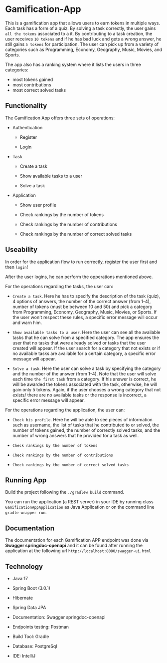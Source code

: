 # Gamification-App
This is a gamification app that allows users to earn tokens in multiple ways. Each task has a form of a quiz. By solving a task correctly, the user gains ``all
the tokens`` associated to a it. By contributing to a task creation, the user receives ``10 tokens`` and if he has bad luck and gets a wrong answer, he still gains ``5 tokens``
for participation. The user can pick up from a variety of categories such as Programming, Economy, Geography, Music, Movies, and Sports.

The app also has a ranking system where it lists the users in three categories:
- most tokens gained
- most contributions
- most correct solved tasks

## Functionality
The Gamification App offers three sets of operations:

- Authentication

  - Register
  
  - Login

- Task

  - Create a task
  
  - Show available tasks to a user
  
  - Solve a task
  
- Application

  - Show user profile
  
  - Check rankings by the number of tokens
  
  - Check rankings by the number of contributions
  
  - Check rankings by the number of correct solved tasks
  
 ## Useability 
 In order for the application flow to run correctly, register the user first and then ``login``!
 
 After the user logins, he can perform the opperations mentioned above.
 
 For the operations regarding the tasks, the user can:
 
  - ```Create a task```. Here he has to specify the description of the task (quiz), 4 options of answers, the number of the correct answer (from 1-4), number of
  tokens (must be between 10 and 50) and pick a category from Programming, Economy, Geography, Music, Movies, or Sports. If the user won't respect these rules, a
  specific error message will occur and warn him.
  
  - ```Show available tasks to a user```. Here the user can see all the available tasks that he can solve from a specified category. The app ensures the user that 
  no tasks that were already solved or tasks that the user created will appear. If the user search for a category that not exists or if no available tasks are 
  available for a certain category, a specific error message will appear.
  
  - ```Solve a task```. Here the user can solve a task by specifying the category and the number of the answer (from 1-4). Note that the user will solve 
  each time ```the first task``` from a category. If his answer is correct, he will be awarded the tokens associated with the task, otherwise, he will gain 
  only 5 tokens. Again, if the user chooses a wrong category that not exists/ there are no available tasks or the response is incorrect, a specific 
  error message will appear.
  
   For the operations regarding the application, the user can:
   
   - ```Check his profile```. Here he will be able to see pieces of information such as username, the list of tasks that he contributed to or solved, the number 
   of tokens gained, the number of correctly solved tasks, and the number of wrong answers that he provided for a task as well.
   
   - ```Check rankings by the number of tokens```
  
  - ```Check rankings by the number of contributions```
  
  - ```Check rankings by the number of correct solved tasks``` 
 
 ## Running App
Build the project following the ```./gradlew build``` command.

You can run the application (a REST server) in your IDE by running class ```GamificationAppApplication``` as Java Application or on the command line ```gradle wrapper run```.
 
 ## Documentation
 The documentation for each Gamification APP endpoint was done via **Swagger springdoc-openapi** and it can be found after running the application at the following
 url ```http://localhost:8080/swagger-ui.html```
 
 ## Technology
 
 - Java 17
 
 - Spring Boot (3.0.1)
 
 - Hibernate 
 
 - Spring Data JPA
 
 - Documentation: Swagger springdoc-openapi
 
 - Endpoints testing: Postman
 
 - Build Tool: Gradle
 
 - Database: PostgreSql
 
 - IDE: IntelliJ

